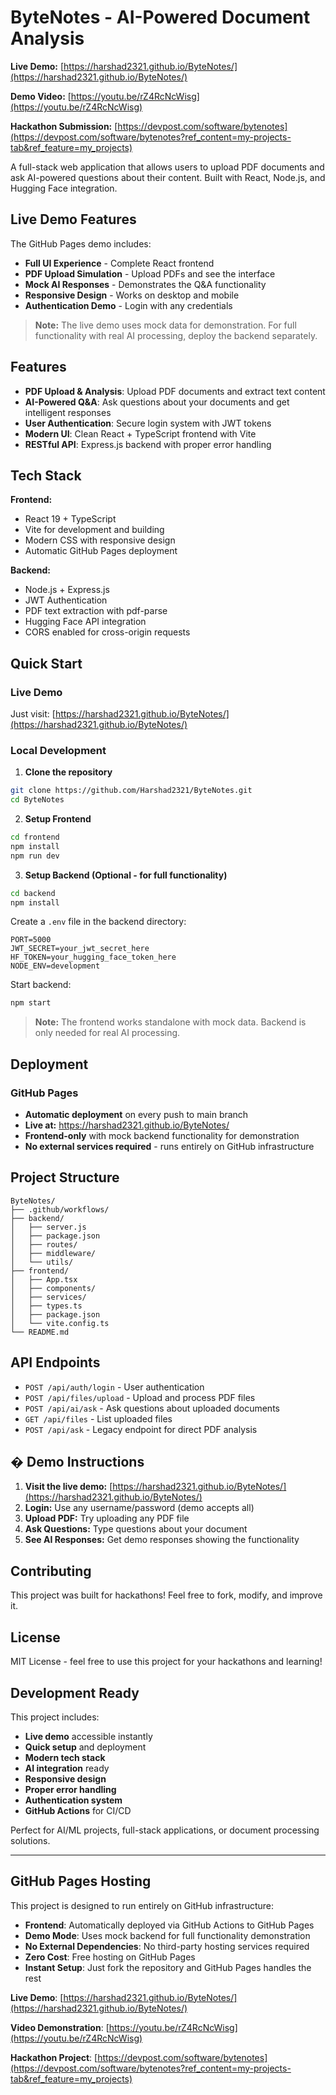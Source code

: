 # ByteNotes - AI-Powered Document Analysis

**Live Demo:** [https://harshad2321.github.io/ByteNotes/](https://harshad2321.github.io/ByteNotes/)

**Demo Video:** [https://youtu.be/rZ4RcNcWisg](https://youtu.be/rZ4RcNcWisg)

**Hackathon Submission:** [https://devpost.com/software/bytenotes](https://devpost.com/software/bytenotes?ref_content=my-projects-tab&ref_feature=my_projects)

A full-stack web application that allows users to upload PDF documents and ask AI-powered questions about their content. Built with React, Node.js, and Hugging Face integration.

## Live Demo Features

The GitHub Pages demo includes:
- **Full UI Experience** - Complete React frontend
- **PDF Upload Simulation** - Upload PDFs and see the interface
- **Mock AI Responses** - Demonstrates the Q&A functionality
- **Responsive Design** - Works on desktop and mobile
- **Authentication Demo** - Login with any credentials

> **Note:** The live demo uses mock data for demonstration. For full functionality with real AI processing, deploy the backend separately.

## Features

- **PDF Upload & Analysis**: Upload PDF documents and extract text content
- **AI-Powered Q&A**: Ask questions about your documents and get intelligent responses
- **User Authentication**: Secure login system with JWT tokens
- **Modern UI**: Clean React + TypeScript frontend with Vite
- **RESTful API**: Express.js backend with proper error handling

## Tech Stack

**Frontend:**
- React 19 + TypeScript
- Vite for development and building
- Modern CSS with responsive design
- Automatic GitHub Pages deployment

**Backend:**
- Node.js + Express.js
- JWT Authentication
- PDF text extraction with pdf-parse
- Hugging Face API integration
- CORS enabled for cross-origin requests

## Quick Start

### Live Demo
Just visit: [https://harshad2321.github.io/ByteNotes/](https://harshad2321.github.io/ByteNotes/)

### Local Development

1. **Clone the repository**
```bash
git clone https://github.com/Harshad2321/ByteNotes.git
cd ByteNotes
```

2. **Setup Frontend**
```bash
cd frontend
npm install
npm run dev
```

3. **Setup Backend (Optional - for full functionality)**
```bash
cd backend
npm install
```

Create a `.env` file in the backend directory:
```env
PORT=5000
JWT_SECRET=your_jwt_secret_here
HF_TOKEN=your_hugging_face_token_here
NODE_ENV=development
```

Start backend:
```bash
npm start
```

> **Note:** The frontend works standalone with mock data. Backend is only needed for real AI processing.

## Deployment

### GitHub Pages
- **Automatic deployment** on every push to main branch
- **Live at:** https://harshad2321.github.io/ByteNotes/
- **Frontend-only** with mock backend functionality for demonstration
- **No external services required** - runs entirely on GitHub infrastructure

## Project Structure

```
ByteNotes/
├── .github/workflows/
├── backend/
│   ├── server.js
│   ├── package.json
│   ├── routes/
│   ├── middleware/
│   └── utils/
├── frontend/
│   ├── App.tsx
│   ├── components/
│   ├── services/
│   ├── types.ts
│   ├── package.json
│   └── vite.config.ts
└── README.md
```

## API Endpoints

- `POST /api/auth/login` - User authentication
- `POST /api/files/upload` - Upload and process PDF files
- `POST /api/ai/ask` - Ask questions about uploaded documents
- `GET /api/files` - List uploaded files
- `POST /api/ask` - Legacy endpoint for direct PDF analysis

## � Demo Instructions

1. **Visit the live demo:** [https://harshad2321.github.io/ByteNotes/](https://harshad2321.github.io/ByteNotes/)
2. **Login:** Use any username/password (demo accepts all)
3. **Upload PDF:** Try uploading any PDF file
4. **Ask Questions:** Type questions about your document
5. **See AI Responses:** Get demo responses showing the functionality

## Contributing

This project was built for hackathons! Feel free to fork, modify, and improve it.

## License

MIT License - feel free to use this project for your hackathons and learning!

## Development Ready

This project includes:
- **Live demo** accessible instantly
- **Quick setup** and deployment
- **Modern tech stack**
- **AI integration** ready
- **Responsive design**
- **Proper error handling**
- **Authentication system**
- **GitHub Actions** for CI/CD

Perfect for AI/ML projects, full-stack applications, or document processing solutions.

---

## GitHub Pages Hosting

This project is designed to run entirely on GitHub infrastructure:

- **Frontend**: Automatically deployed via GitHub Actions to GitHub Pages
- **Demo Mode**: Uses mock backend for full functionality demonstration
- **No External Dependencies**: No third-party hosting services required
- **Zero Cost**: Free hosting on GitHub Pages
- **Instant Setup**: Just fork the repository and GitHub Pages handles the rest

**Live Demo**: [https://harshad2321.github.io/ByteNotes/](https://harshad2321.github.io/ByteNotes/)

**Video Demonstration**: [https://youtu.be/rZ4RcNcWisg](https://youtu.be/rZ4RcNcWisg)

**Hackathon Project**: [https://devpost.com/software/bytenotes](https://devpost.com/software/bytenotes?ref_content=my-projects-tab&ref_feature=my_projects)
